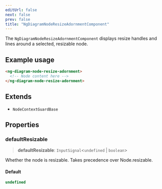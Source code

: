 ```yaml
---
editUrl: false
next: false
prev: false
title: "NgDiagramNodeResizeAdornmentComponent"
---
```


The `NgDiagramNodeResizeAdornmentComponent` displays resize handles and lines around a selected, resizable node.

## Example usage
```html
<ng-diagram-node-resize-adornment>
  <!-- Node content here -->
</ng-diagram-node-resize-adornment>
```

## Extends

- `NodeContextGuardBase`

## Properties

### defaultResizable

> **defaultResizable**: `InputSignal`\<`undefined` \| `boolean`\>

Whether the node is resizable.
Takes precedence over Node.resizable.

#### Default

```ts
undefined
```
